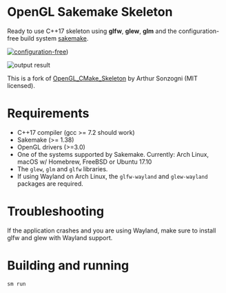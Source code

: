 OpenGL Sakemake Skeleton
========================

Ready to use C++17 skeleton using **glfw**, **glew**, **glm** and the configuration-free build system [sakemake](https://github.com/xyproto/sakemake).

[![configuration-free](https://raw.githubusercontent.com/xyproto/sakemake/master/img/configuration_free_256.png)](https://github.com/xyproto/sakemake))

![output result](img/output.gif)

This is a fork of [OpenGL_CMake_Skeleton](https://github.com/ArthurSonzogni/OpenGL_CMake_Skeleton) by Arthur Sonzogni (MIT licensed).

Requirements
============
* C++17 compiler (gcc >= 7.2 should work)
* Sakemake (>= 1.38)
* OpenGL drivers (>=3.0)
* One of the systems supported by Sakemake. Currently: Arch Linux, macOS w/ Homebrew, FreeBSD or Ubuntu 17.10
* The `glew`, `glm` and `glfw` libraries.
* If using Wayland on Arch Linux, the `glfw-wayland` and `glew-wayland` packages are required.

Troubleshooting
===============

If the application crashes and you are using Wayland, make sure to install glfw and glew with Wayland support.

Building and running
====================
```
sm run
```
